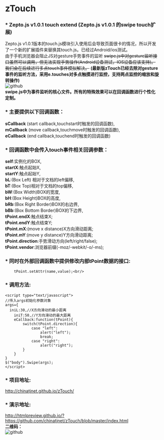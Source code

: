 zTouch
======

### * Zepto.js v1.0.1   touch extend (Zepto.js v1.0.1 的swipe touch扩展)

Zepto.js v1.0.1版本的touch.js模块引入使用后会导致页面很卡的情况，所以开发了一个新的扩展插件来替换其touch.js。已经过Android/ios测试。<br/>
由于手机浏览器会阻止JS对gesture手势事件的监听
~~swipe.js中对gesture监听接口虽然可以调用，但无法实现手势操作(Android设备测试，IOS设备应该支持)。我们会在后续进行多点touch事件模拟解决。~~
**(最新版zTouch已经去除对gesture事件的监听方法，采用e.touches对多点触摸进行监控，支持两点监控的缩放和旋转操作)**<br>
![github](https://raw.github.com/chinatjnet/zTouch/master/example/images/Touch_Gesture_Reference.jpg "Touch_Gesture_Reference")
<br/><b>swipe.js中为事件监听的核心文件。所有的特殊效果可以在回调函数进行个性化定制。</b><br/>
### * 主要提供以下回调函数：<br/>
<b>sCallback</b> (start callback,touchstart时触发的回调函数),<br/>
<b>mCallback</b> (move callback,touchmove时触发的回调函数),<br/>
<b>eCallback</b> (end callback,touchend时触发的回调函数)<br/>

### * 回调函数中会传入touch事件相关回调参数：<br/>
<b>self</b>:实例化的BOX,<br/>
<b>startX</b>:触点起始X,<br/>
<b>startY</b>:触点起始Y,<br/>
<b>bL</b>:(Box Left) 相对于文档的left偏移,<br/>
<b>bT</b>:(Box Top)相对于文档的top偏移,<br/>
<b>bW</b>:(Box Width)BOX的宽度,<br/>
<b>bH</b>:(Box Height)BOX的高度,<br/>
<b>bRb</b>:(Box Right Border)BOX的右边界,<br/>
<b>bBb</b>:(Box Bottom Border)BOX的下边界,<br/>
<b>tPoint.endX</b>:触点结束X;<br/>
<b>tPoint.endY</b>:触点结束Y;<br/>
<b>tPoint.mX</b>:(move x distance)X方向滑动距离;<br/>
<b>tPoint.mY</b>:(move y distance)Y方向滑动距离;<br/>
<b>tPoint.direction</b>:手势滑动方向(left/right/false);<br/>
<b>tPoint.vendor</b>:浏览器前缀(-moz/-webkit/-o/-ms);<br/>

### * 同时在外部回调函数中提供修改内部tPoint数据的接口:<br/>
        tPoint.setAttr(name,value);<br/>

### * 调用方法:<br/>
    <script type="text/javascript">
    //传入args初始化参数对象
    args={
      iniL:30,//X方向滑动的最小距离
        iniT:50,//Y方向滑动的最大距离
    	eCallback:function(tPoint){
    		switch(tPoint.direction){
    			case "left":
    				alert("left");
    				break;
    			case "right":
    				alert("right");
    		}
    	}
    }
    $("body").Swipe(args); 
    </script>
	
### * 项目地址:<br/>
http://chinatjnet.github.io/zTouch/

### * 演示地址:<br/>
http://htmlpreview.github.io/?https://github.com/chinatjnet/zTouch/blob/master/index.html
<br/><b>二维码：</b><br/>
![github](https://raw.github.com/chinatjnet/zTouch/master/example/images/QRcode.png "QRcode")
<br><br>
